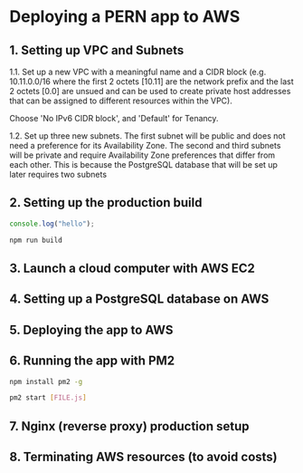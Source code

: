 # Deploying a PERN app to AWS

## 1. Setting up VPC and Subnets
1.1. Set up a new VPC with a meaningful name and a CIDR block (e.g. 10.11.0.0/16 where the first 2 octets [10.11] are the network prefix and the last 2 octets [0.0] are unsued and can be used to create private host addresses that can be assigned to different resources within the VPC).

Choose 'No IPv6 CIDR block', and 'Default' for Tenancy.

1.2. Set up three new subnets.
The first subnet will be public and does not need a preference for its Availability Zone.
The second and third subnets will be private and require Availability Zone preferences that differ from each other. This is because the PostgreSQL database that will be set up later requires two subnets

## 2. Setting up the production build
```javascript
console.log("hello");
```

```bash
npm run build
```

## 3. Launch a cloud computer with AWS EC2

## 4. Setting up a PostgreSQL database on AWS

## 5. Deploying the app to AWS

## 6. Running the app with PM2
```bash
npm install pm2 -g
```

```bash
pm2 start [FILE.js]
```

## 7. Nginx (reverse proxy) production setup

## 8. Terminating AWS resources (to avoid costs)

